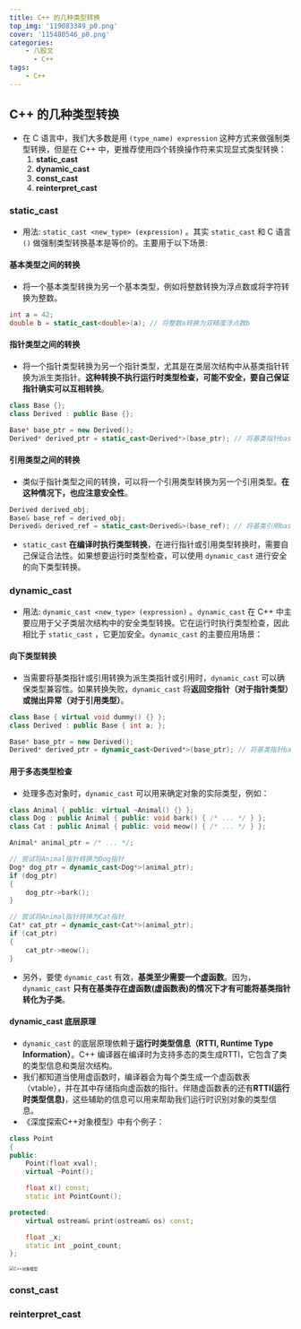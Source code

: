```yaml
---
title: C++ 的几种类型转换
top_img: '119083349_p0.png'
cover: '115480546_p0.png'
categories: 
    - 八股文
      - C++
tags: 
    - C++
---
```


## C++ 的几种类型转换

* 在 C 语言中，我们大多数是用 `(type_name) expression` 这种方式来做强制类型转换，但是在 C++ 中，更推荐使用四个转换操作符来实现显式类型转换：
  1. **static_cast**
  2. **dynamic_cast**
  3. **const_cast**
  4. **reinterpret_cast**

### static_cast

* 用法: `static_cast <new_type> (expression)` 。其实 `static_cast` 和 C 语言 `()` 做强制类型转换基本是等价的。主要用于以下场景:

#### 基本类型之间的转换

* 将一个基本类型转换为另一个基本类型，例如将整数转换为浮点数或将字符转换为整数。

``` CPP
int a = 42;
double b = static_cast<double>(a); // 将整数a转换为双精度浮点数b
```

#### 指针类型之间的转换

* 将一个指针类型转换为另一个指针类型，尤其是在类层次结构中从基类指针转换为派生类指针。**这种转换不执行运行时类型检查，可能不安全，要自己保证指针确实可以互相转换**。

``` CPP
class Base {};
class Derived : public Base {};

Base* base_ptr = new Derived();
Derived* derived_ptr = static_cast<Derived*>(base_ptr); // 将基类指针base_ptr转换为派生类指针derived_ptr
```

#### 引用类型之间的转换

* 类似于指针类型之间的转换，可以将一个引用类型转换为另一个引用类型。**在这种情况下，也应注意安全性**。

``` CPP
Derived derived_obj;
Base& base_ref = derived_obj;
Derived& derived_ref = static_cast<Derived&>(base_ref); // 将基类引用base_ref转换为派生类引用derived_ref
```

* `static_cast` **在编译时执行类型转换**，在进行指针或引用类型转换时，需要自己保证合法性。如果想要运行时类型检查，可以使用 `dynamic_cast` 进行安全的向下类型转换。

### dynamic_cast

* 用法: `dynamic_cast <new_type> (expression)` 。`dynamic_cast` 在 C++ 中主要应用于父子类层次结构中的安全类型转换。它在运行时执行类型检查，因此相比于 `static_cast` ，它更加安全。`dynamic_cast` 的主要应用场景：

#### 向下类型转换

* 当需要将基类指针或引用转换为派生类指针或引用时，`dynamic_cast` 可以确保类型兼容性。如果转换失败，`dynamic_cast` 将**返回空指针（对于指针类型）或抛出异常（对于引用类型）**。

``` CPP
class Base { virtual void dummy() {} };
class Derived : public Base { int a; };

Base* base_ptr = new Derived();
Derived* derived_ptr = dynamic_cast<Derived*>(base_ptr); // 将基类指针base_ptr转换为派生类指针derived_ptr，如果类型兼容，则成功
```

#### 用于多态类型检查

* 处理多态对象时，`dynamic_cast` 可以用来确定对象的实际类型，例如：

``` CPP
class Animal { public: virtual ~Animal() {} };
class Dog : public Animal { public: void bark() { /* ... */ } };
class Cat : public Animal { public: void meow() { /* ... */ } };

Animal* animal_ptr = /* ... */;

// 尝试将Animal指针转换为Dog指针
Dog* dog_ptr = dynamic_cast<Dog*>(animal_ptr);
if (dog_ptr) 
{
    dog_ptr->bark();
}

// 尝试将Animal指针转换为Cat指针
Cat* cat_ptr = dynamic_cast<Cat*>(animal_ptr);
if (cat_ptr) 
{
    cat_ptr->meow();
}
```

* 另外，要使 `dynamic_cast` 有效，**基类至少需要一个虚函数**。因为，`dynamic_cast` **只有在基类存在虚函数(虚函数表)的情况下才有可能将基类指针转化为子类**。

#### dynamic_cast 底层原理

* `dynamic_cast` 的底层原理依赖于**运行时类型信息（RTTI, Runtime Type Information）**。C++ 编译器在编译时为支持多态的类生成RTTI，它包含了类的类型信息和类层次结构。
* 我们都知道当使用虚函数时，编译器会为每个类生成一个虚函数表（vtable），并在其中存储指向虚函数的指针。伴随虚函数表的还有**RTTI(运行时类型信息)**，这些辅助的信息可以用来帮助我们运行时识别对象的类型信息。
* 《深度探索C++对象模型》中有个例子：

``` CPP
class Point
{
public:
    Point(float xval);
    virtual ~Point();

    float x() const;
    static int PointCount();

protected:
    virtual ostream& print(ostream& os) const;

    float _x;
    static int _point_count;
};
```

<img src="C++对象模型.png" alt="C++对象模型" style="zoom:50%;">

### const_cast

### reinterpret_cast
